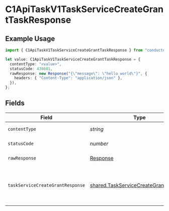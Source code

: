 # C1ApiTaskV1TaskServiceCreateGrantTaskResponse

## Example Usage

```typescript
import { C1ApiTaskV1TaskServiceCreateGrantTaskResponse } from "conductorone-sdk-typescript/sdk/models/operations";

let value: C1ApiTaskV1TaskServiceCreateGrantTaskResponse = {
  contentType: "<value>",
  statusCode: 438601,
  rawResponse: new Response("{\"message\": \"hello world\"}", {
    headers: { "Content-Type": "application/json" },
  }),
};
```

## Fields

| Field                                                                                                                                    | Type                                                                                                                                     | Required                                                                                                                                 | Description                                                                                                                              |
| ---------------------------------------------------------------------------------------------------------------------------------------- | ---------------------------------------------------------------------------------------------------------------------------------------- | ---------------------------------------------------------------------------------------------------------------------------------------- | ---------------------------------------------------------------------------------------------------------------------------------------- |
| `contentType`                                                                                                                            | *string*                                                                                                                                 | :heavy_check_mark:                                                                                                                       | HTTP response content type for this operation                                                                                            |
| `statusCode`                                                                                                                             | *number*                                                                                                                                 | :heavy_check_mark:                                                                                                                       | HTTP response status code for this operation                                                                                             |
| `rawResponse`                                                                                                                            | [Response](https://developer.mozilla.org/en-US/docs/Web/API/Response)                                                                    | :heavy_check_mark:                                                                                                                       | Raw HTTP response; suitable for custom response parsing                                                                                  |
| `taskServiceCreateGrantResponse`                                                                                                         | [shared.TaskServiceCreateGrantResponse](../../../sdk/models/shared/taskservicecreategrantresponse.md)                                    | :heavy_minus_sign:                                                                                                                       | The TaskServiceCreateGrantResponse returns a task view which has a task including JSONPATHs to the expanded items in the expanded array. |